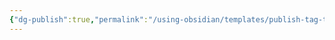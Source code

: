 ```yaml
---
{"dg-publish":true,"permalink":"/using-obsidian/templates/publish-tag-template/","noteIcon":""}
---
```


